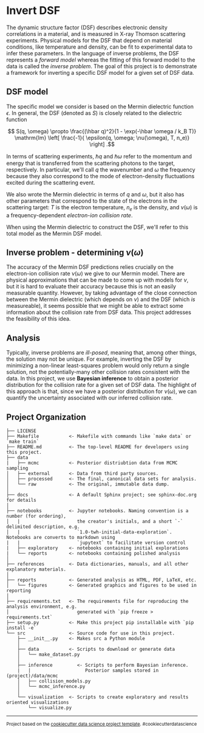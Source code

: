 # Invert DSF

The dynamic structure factor (DSF) describes electronic density correlations in a material, and is measured in X-ray Thomson
scattering experiments. Physical models for the DSF that depend on material conditions, like temperature and density,
can be fit to experimental data to infer these parameters. In the language of inverse problems, the DSF represents a _forward model_
whereas the fitting of this forward model to the data is called the _inverse problem_. The goal of this project is to demonstrate
a framework for inverting a specific DSF model for a given set of DSF data.

## DSF model
The specific model we consider is based on the Mermin dielectric function $\epsilon$. In general, the DSF (denoted as $S$) is closely
related to the dielectric function

$$ S(q, \omega) \propto \frac{(\hbar q)^2}{1 - \exp(-\hbar \omega / k_B T)} \mathrm{Im} \left[ \frac{-1}{ \epsilon(q, \omega; \nu(\omega), T, n_e)} \right] .$$

In terms of scattering experiments, $\hbar q$ and $\hbar \omega$ refer to the momentum and energy that is transferred from the
scattering photons to the target, respectively. In particular, we'll call $q$ the wavenumber and $\omega$ the frequency because
they also correspond to the mode of electron-density fluctuations excited during the scattering event.

We also wrote the Mermin dielectric in terms of $q$ and $\omega$, but it also has other parameters that correspond to the state of the
electrons in the scattering target: $T$ is the electron temperature, $n_e$ is the density, and $\nu(\omega)$ is a frequency-dependent
_electron-ion collision rate_.

When using the Mermin dielectric to construct the DSF, we'll refer to this total model as the Mermin DSF model.

## Inverse problem - determining $\nu(\omega)$
The accuracy of the Mermin DSF predictions relies crucially on the electron-ion collision rate $\nu(\omega)$ we give to our Mermin model.
There are physical approximations that can be made to come up with models for $\nu$, but it is hard to evaluate their accuracy because
this is not an easily measurable quantity. However, by taking advantage of the close connection between the Mermin dielectric (which depends on
$\nu$) and the DSF (which _is_ measureable), it seems possible that we might be able to extract some information about the collision rate from
DSF data. This project addresses the feasibility of this idea.

## Analysis
Typically, inverse problems are _ill-posed_, meaning that, among other things,
the solution may not be unique. For example, inverting the DSF by minimizing a non-linear least-squares problem would only
return a single solution, not the potentially-many other collision rates consistent with the data. In this project,
we use __Bayesian inference__ to obtain a posterior distribution for the collision rate for a given set of DSF data. The highlight of this
approach is that, since we have a posterior distribution for $\nu(\omega)$, we can quantify the uncertainty
associated with our inferred collision rate.




Project Organization
------------

    ├── LICENSE
    ├── Makefile           <- Makefile with commands like `make data` or `make train`
    ├── README.md          <- The top-level README for developers using this project.
    ├── data
    |   ├── mcmc           <- Posterior distriubtion data from MCMC sampling
    │   ├── external       <- Data from third party sources.
    │   ├── processed      <- The final, canonical data sets for analysis.
    │   └── raw            <- The original, immutable data dump.
    │
    ├── docs               <- A default Sphinx project; see sphinx-doc.org for details
    │
    ├── notebooks          <- Jupyter notebooks. Naming convention is a number (for ordering),
    │   |                     the creator's initials, and a short `-` delimited description, e.g.
    │   |                     `1.0-twh-initial-data-exploration`. Notebooks are converts to markdown using 
    |   |                     `jupytext` to facilitate version control 
    |   ├── exploratory    <- notebooks containing initial explorations
    |   └── reports        <- notebooks containing polished analysis
    │
    ├── references         <- Data dictionaries, manuals, and all other explanatory materials.
    │
    ├── reports            <- Generated analysis as HTML, PDF, LaTeX, etc.
    │   └── figures        <- Generated graphics and figures to be used in reporting
    │
    ├── requirements.txt   <- The requirements file for reproducing the analysis environment, e.g.
    │                         generated with `pip freeze > requirements.txt`
    ├── setup.py           <- Make this project pip installable with `pip install -e`
    └── src                <- Source code for use in this project.
        ├── __init__.py    <- Makes src a Python module
        │
        ├── data           <- Scripts to download or generate data
        │   └── make_dataset.py
        │
        ├── inference         <- Scripts to perform Bayesian inference. 
        |   |                    Posterior samples stored in (project)/data/mcmc           
        │   ├── collision_models.py
        │   └── mcmc_inference.py
        │
        └── visualization  <- Scripts to create exploratory and results oriented visualizations
            └── visualize.py
    


--------

<p><small>Project based on the <a target="_blank" href="https://drivendata.github.io/cookiecutter-data-science/">cookiecutter data science project template</a>. #cookiecutterdatascience</small></p>
